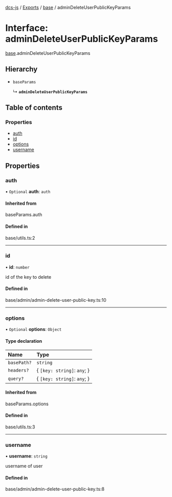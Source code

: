 [dcs-js](../README.md) / [Exports](../modules.md) / [base](../modules/base.md) / adminDeleteUserPublicKeyParams

# Interface: adminDeleteUserPublicKeyParams

[base](../modules/base.md).adminDeleteUserPublicKeyParams

## Hierarchy

- `baseParams`

  ↳ **`adminDeleteUserPublicKeyParams`**

## Table of contents

### Properties

- [auth](base.adminDeleteUserPublicKeyParams.md#auth)
- [id](base.adminDeleteUserPublicKeyParams.md#id)
- [options](base.adminDeleteUserPublicKeyParams.md#options)
- [username](base.adminDeleteUserPublicKeyParams.md#username)

## Properties

### <a id="auth" name="auth"></a> auth

• `Optional` **auth**: `auth`

#### Inherited from

baseParams.auth

#### Defined in

base/utils.ts:2

___

### <a id="id" name="id"></a> id

• **id**: `number`

id of the key to delete

#### Defined in

base/admin/admin-delete-user-public-key.ts:10

___

### <a id="options" name="options"></a> options

• `Optional` **options**: `Object`

#### Type declaration

| Name | Type |
| :------ | :------ |
| `basePath?` | `string` |
| `headers?` | { `[key: string]`: `any`;  } |
| `query?` | { `[key: string]`: `any`;  } |

#### Inherited from

baseParams.options

#### Defined in

base/utils.ts:3

___

### <a id="username" name="username"></a> username

• **username**: `string`

username of user

#### Defined in

base/admin/admin-delete-user-public-key.ts:8
